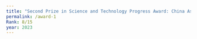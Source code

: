 ```yaml
---
title: "Second Prize in Science and Technology Progress Award: China Association of Medical Education Awarded"
permalink: /award-1
Rank: 8/15
year: 2023
---
```

